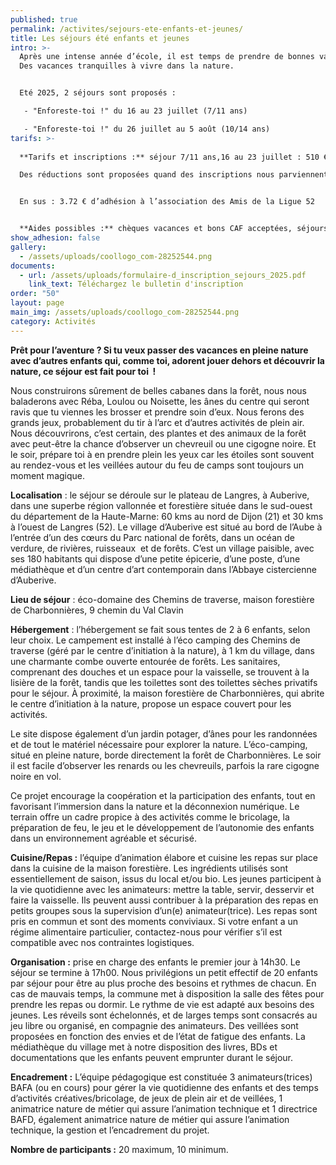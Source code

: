 ```yaml
---
published: true
permalink: /activites/sejours-ete-enfants-et-jeunes/
title: Les séjours été enfants et jeunes
intro: >-
  Après une intense année d’école, il est temps de prendre de bonnes vacances.
  Des vacances tranquilles à vivre dans la nature.


  Eté 2025, 2 séjours sont proposés :

   - "Enforeste-toi !" du 16 au 23 juillet (7/11 ans)

   - "Enforeste-toi !" du 26 juillet au 5 août (10/14 ans)
tarifs: >-
  
  **Tarifs et inscriptions :** séjour 7/11 ans,16 au 23 juillet : 510 €, séjour 10/14 ans, 26 juillet au 5 août: 645 €, 

  Des réductions sont proposées quand des inscriptions nous parviennent groupées (frères, sœurs, cousins ou voisins, copains,…) :– 2% pour deux enfants et – 3% pour trois enfants


  En sus : 3.72 € d’adhésion à l’association des Amis de la Ligue 52


  **Aides possibles :** chèques vacances et bons CAF acceptées, séjours en cours d’habilitation Pass Colos (CAF) et Colos apprenantes. Possibilité devis. Nous contacter.
show_adhesion: false
gallery:
  - /assets/uploads/coollogo_com-28252544.png
documents:
  - url: /assets/uploads/formulaire-d_inscription_sejours_2025.pdf
    link_text: Téléchargez le bulletin d'inscription
order: "50"
layout: page
main_img: /assets/uploads/coollogo_com-28252544.png
category: Activités
---
```

**Prêt pour l’aventure ? Si tu veux passer des vacances en 
pleine nature avec d’autres enfants qui, comme toi, adorent jouer dehors
 et découvrir la nature, ce séjour est fait pour toi  !**

Nous construirons sûrement de belles cabanes dans la forêt, nous nous baladerons avec Réba, Loulou ou Noisette, les ânes du centre qui seront ravis que tu viennes les brosser et prendre soin d’eux. Nous ferons des grands jeux, probablement du tir à l’arc et d’autres activités de plein air. 
Nous découvrirons, c’est certain, des plantes et des animaux de la forêt avec peut-être la chance d’observer un chevreuil ou une cigogne noire. Et le soir, prépare toi à en prendre plein les yeux car les étoiles sont souvent au rendez-vous et les veillées autour du feu de camps sont toujours un moment magique.

**Localisation** : le séjour 
se déroule sur le plateau de Langres, à Auberive, dans une superbe 
région vallonnée et forestière située dans le sud-ouest du département 
de la Haute-Marne: 60 kms au nord de Dijon (21) et 30 kms à l’ouest de 
Langres (52). Le village d’Auberive est situé au bord de l’Aube à l’entrée d’un des cœurs du Parc national de forêts, dans un océan de verdure, de rivières, ruisseaux  et de forêts.
 C’est un village paisible, avec ses 180 habitants qui dispose d’une 
petite épicerie, d’une poste, d’une médiathèque et d’un centre d’art 
contemporain dans l’Abbaye cistercienne d’Auberive.

**Lieu de séjour** : éco-domaine des Chemins de traverse, maison forestière de Charbonnières, 9 chemin du Val Clavin

**Hébergement** : l’hébergement se fait sous tentes de 2
 à 6 enfants, selon leur choix. Le campement est installé à l’éco 
camping des Chemins de traverse (géré par le centre d’initiation à la 
nature), à 1 km du village, dans une charmante combe ouverte entourée de
 forêts. Les sanitaires, comprenant des douches et un espace pour la 
vaisselle, se trouvent à la lisière de la forêt, tandis que les 
toilettes sont des toilettes sèches privatifs pour le séjour. À 
proximité, la maison forestière de Charbonnières, qui abrite le centre 
d’initiation à la nature, propose un espace couvert pour les activités.

Le site dispose également d’un jardin potager, d’ânes pour les 
randonnées et de tout le matériel nécessaire pour explorer la nature. 
L’éco-camping, situé en pleine nature, borde directement la forêt de 
Charbonnières. Le soir il est facile d’observer les renards ou les 
chevreuils, parfois la rare cigogne noire en vol.

Ce projet encourage la coopération et la participation des enfants, 
tout en favorisant l’immersion dans la nature et la déconnexion 
numérique. Le terrain offre un cadre propice à des activités comme le 
bricolage, la préparation de feu, le jeu et le développement de 
l’autonomie des enfants dans un environnement agréable et sécurisé.

**Cuisine/Repas :** l’équipe d’animation élabore et 
cuisine les repas sur place dans la cuisine de la maison forestière. Les
 ingrédients utilisés sont essentiellement de saison, issus du local 
et/ou bio. Les jeunes participent à la vie quotidienne avec les 
animateurs: mettre la table, servir, desservir et faire la vaisselle. 
Ils peuvent aussi contribuer à la préparation des repas en petits 
groupes sous la supervision d’un(e) animateur(trice). Les repas sont 
pris en commun et sont des moments conviviaux. Si votre enfant a un 
régime alimentaire particulier, contactez-nous pour vérifier s’il est 
compatible avec nos contraintes logistiques.

**Organisation :** prise en charge des enfants le 
premier jour à 14h30. Le séjour se termine à 17h00. Nous privilégions un
 petit effectif de 20 enfants par séjour pour être au plus proche des 
besoins et rythmes de chacun. En cas de mauvais temps, la commune met à 
disposition la salle des fêtes pour prendre les repas ou dormir. Le 
rythme de vie est adapté aux besoins des jeunes. Les réveils sont 
échelonnés, et de larges temps sont consacrés au jeu libre ou organisé, 
en compagnie des animateurs. Des veillées sont proposées en fonction des
 envies et de l’état de fatigue des enfants. La médiathèque du village 
met à notre disposition des livres, BDs et documentations que les 
enfants peuvent emprunter durant le séjour.

**Encadrement :** L’équipe pédagogique est constituée 3 
animateurs(trices) BAFA (ou en cours) pour gérer la vie quotidienne des 
enfants et des temps d’activités créatives/bricolage, de jeux de plein 
air et de veillées, 1 animatrice nature de métier qui assure l’animation
 technique et 1 directrice BAFD, également animatrice nature de métier 
qui assure l’animation technique, la gestion et l’encadrement du projet.

**Nombre de participants :** 20 maximum, 10 minimum.
